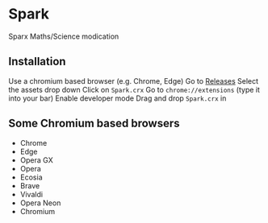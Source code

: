# Spark
Sparx Maths/Science modication

## Installation
Use a chromium based browser (e.g. Chrome, Edge)
Go to [Releases](https://github.com/BenMcAvoy/Spark/releases)
Select the assets drop down
Click on `Spark.crx`
Go to `chrome://extensions` (type it into your bar)
Enable developer mode
Drag and drop `Spark.crx` in

## Some Chromium based browsers
* Chrome
* Edge
* Opera GX
* Opera
* Ecosia
* Brave
* Vivaldi
* Opera Neon
* Chromium
